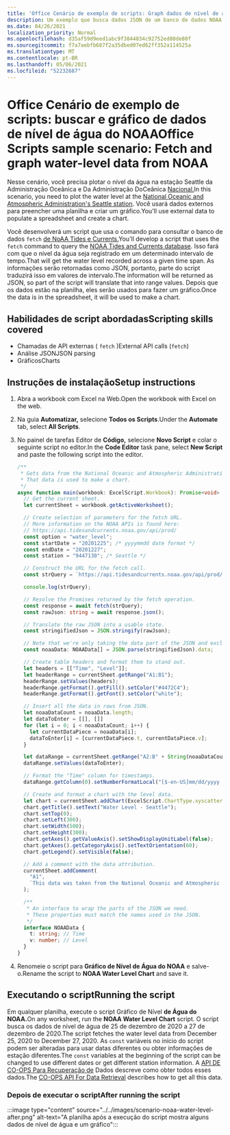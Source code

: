 ```yaml
---
title: 'Office Cenário de exemplo de scripts: Graph dados de nível de água do NOAA'
description: Um exemplo que busca dados JSON de um banco de dados NOAA e os usa para criar um gráfico.
ms.date: 04/26/2021
localization_priority: Normal
ms.openlocfilehash: d35af59d9eed1abc9f3844834c92752ed80de80f
ms.sourcegitcommit: f7a7aebfb687f2a35dbed07ed62ff352a114525a
ms.translationtype: MT
ms.contentlocale: pt-BR
ms.lasthandoff: 05/06/2021
ms.locfileid: "52232687"
---
```

# <a name="office-scripts-sample-scenario-fetch-and-graph-water-level-data-from-noaa"></a><span data-ttu-id="c70b5-103">Office Cenário de exemplo de scripts: buscar e gráfico de dados de nível de água do NOAA</span><span class="sxs-lookup"><span data-stu-id="c70b5-103">Office Scripts sample scenario: Fetch and graph water-level data from NOAA</span></span>

<span data-ttu-id="c70b5-104">Nesse cenário, você precisa plotar o nível da água na estação Seattle da Administração Oceânica e Da Administração DoCeânica [Nacional.](https://tidesandcurrents.noaa.gov/stationhome.html?id=9447130)</span><span class="sxs-lookup"><span data-stu-id="c70b5-104">In this scenario, you need to plot the water level at the [National Oceanic and Atmospheric Administration's Seattle station](https://tidesandcurrents.noaa.gov/stationhome.html?id=9447130).</span></span> <span data-ttu-id="c70b5-105">Você usará dados externos para preencher uma planilha e criar um gráfico.</span><span class="sxs-lookup"><span data-stu-id="c70b5-105">You'll use external data to populate a spreadsheet and create a chart.</span></span>

<span data-ttu-id="c70b5-106">Você desenvolverá um script que usa o comando para consultar o banco de dados `fetch` [de NoAA Tides e Currents.](https://tidesandcurrents.noaa.gov/)</span><span class="sxs-lookup"><span data-stu-id="c70b5-106">You'll develop a script that uses the `fetch` command to query the [NOAA Tides and Currents database](https://tidesandcurrents.noaa.gov/).</span></span> <span data-ttu-id="c70b5-107">Isso fará com que o nível da água seja registrado em um determinado intervalo de tempo.</span><span class="sxs-lookup"><span data-stu-id="c70b5-107">That will get the water level recorded across a given time span.</span></span> <span data-ttu-id="c70b5-108">As informações serão retornadas como JSON, portanto, parte do script traduzirá isso em valores de intervalo.</span><span class="sxs-lookup"><span data-stu-id="c70b5-108">The information will be returned as JSON, so part of the script will translate that into range values.</span></span> <span data-ttu-id="c70b5-109">Depois que os dados estão na planilha, eles serão usados para fazer um gráfico.</span><span class="sxs-lookup"><span data-stu-id="c70b5-109">Once the data is in the spreadsheet, it will be used to make a chart.</span></span>

## <a name="scripting-skills-covered"></a><span data-ttu-id="c70b5-110">Habilidades de script abordadas</span><span class="sxs-lookup"><span data-stu-id="c70b5-110">Scripting skills covered</span></span>

- <span data-ttu-id="c70b5-111">Chamadas de API externas ( `fetch` )</span><span class="sxs-lookup"><span data-stu-id="c70b5-111">External API calls (`fetch`)</span></span>
- <span data-ttu-id="c70b5-112">Análise JSON</span><span class="sxs-lookup"><span data-stu-id="c70b5-112">JSON parsing</span></span>
- <span data-ttu-id="c70b5-113">Gráficos</span><span class="sxs-lookup"><span data-stu-id="c70b5-113">Charts</span></span>

## <a name="setup-instructions"></a><span data-ttu-id="c70b5-114">Instruções de instalação</span><span class="sxs-lookup"><span data-stu-id="c70b5-114">Setup instructions</span></span>

1. <span data-ttu-id="c70b5-115">Abra a workbook com Excel na Web.</span><span class="sxs-lookup"><span data-stu-id="c70b5-115">Open the workbook with Excel on the web.</span></span>

1. <span data-ttu-id="c70b5-116">Na guia **Automatizar,** selecione **Todos os Scripts**.</span><span class="sxs-lookup"><span data-stu-id="c70b5-116">Under the **Automate** tab, select **All Scripts**.</span></span>

1. <span data-ttu-id="c70b5-117">No painel de tarefas Editor de **Código,** selecione **Novo Script** e colar o seguinte script no editor.</span><span class="sxs-lookup"><span data-stu-id="c70b5-117">In the **Code Editor** task pane, select **New Script** and paste the following script into the editor.</span></span>

    ```TypeScript
    /**
     * Gets data from the National Oceanic and Atmospheric Administration's Tides and Currents database. 
     * That data is used to make a chart.
     */
    async function main(workbook: ExcelScript.Workbook): Promise<void> {
      // Get the current sheet.
      let currentSheet = workbook.getActiveWorksheet();
    
      // Create selection of parameters for the fetch URL.
      // More information on the NOAA APIs is found here: 
      // https://api.tidesandcurrents.noaa.gov/api/prod/
      const option = "water_level";
      const startDate = "20201225"; /* yyyymmdd date format */
      const endDate = "20201227";
      const station = "9447130"; /* Seattle */
    
      // Construct the URL for the fetch call.
      const strQuery = `https://api.tidesandcurrents.noaa.gov/api/prod/datagetter?product=${option}&begin_date=${startDate}&end_date=${endDate}&datum=MLLW&station=${station}&units=english&time_zone=gmt&application=NOS.COOPS.TAC.WL&format=json`;
    
      console.log(strQuery);
    
      // Resolve the Promises returned by the fetch operation.
      const response = await fetch(strQuery);
      const rawJson: string = await response.json();
    
      // Translate the raw JSON into a usable state.
      const stringifiedJson = JSON.stringify(rawJson);
    
      // Note that we're only taking the data part of the JSON and excluding the metadata.
      const noaaData: NOAAData[] = JSON.parse(stringifiedJson).data;
    
      // Create table headers and format them to stand out.
      let headers = [["Time", "Level"]];
      let headerRange = currentSheet.getRange("A1:B1");
      headerRange.setValues(headers);
      headerRange.getFormat().getFill().setColor("#4472C4");
      headerRange.getFormat().getFont().setColor("white");
    
      // Insert all the data in rows from JSON.
      let noaaDataCount = noaaData.length;
      let dataToEnter = [[], []]
      for (let i = 0; i < noaaDataCount; i++) {
        let currentDataPiece = noaaData[i];
        dataToEnter[i] = [currentDataPiece.t, currentDataPiece.v];
      }
    
      let dataRange = currentSheet.getRange("A2:B" + String(noaaDataCount + 1)); /* +1 to account for the title row */
      dataRange.setValues(dataToEnter);
    
      // Format the "Time" column for timestamps.
      dataRange.getColumn(0).setNumberFormatLocal("[$-en-US]mm/dd/yyyy hh:mm AM/PM;@");
    
      // Create and format a chart with the level data.
      let chart = currentSheet.addChart(ExcelScript.ChartType.xyscatterSmooth, dataRange);
      chart.getTitle().setText("Water Level - Seattle");
      chart.setTop(0);
      chart.setLeft(300);
      chart.setWidth(500);
      chart.setHeight(300);
      chart.getAxes().getValueAxis().setShowDisplayUnitLabel(false);
      chart.getAxes().getCategoryAxis().setTextOrientation(60);
      chart.getLegend().setVisible(false);
    
      // Add a comment with the data attribution.
      currentSheet.addComment(
        "A1",
        `This data was taken from the National Oceanic and Atmospheric Administration's Tides and Currents database on ${new Date(Date.now())}.`
      );
    
      /**
       * An interface to wrap the parts of the JSON we need.
       * These properties must match the names used in the JSON.
       */ 
      interface NOAAData {
        t: string; // Time
        v: number; // Level
      }
    }
    ```

1. <span data-ttu-id="c70b5-118">Renomeie o script para **Gráfico de Nível de Água do NOAA** e salve-o.</span><span class="sxs-lookup"><span data-stu-id="c70b5-118">Rename the script to **NOAA Water Level Chart** and save it.</span></span>

## <a name="running-the-script"></a><span data-ttu-id="c70b5-119">Executando o script</span><span class="sxs-lookup"><span data-stu-id="c70b5-119">Running the script</span></span>

<span data-ttu-id="c70b5-120">Em qualquer planilha, execute o script Gráfico de Nível **de Água do NOAA.**</span><span class="sxs-lookup"><span data-stu-id="c70b5-120">On any worksheet, run the **NOAA Water Level Chart** script.</span></span> <span data-ttu-id="c70b5-121">O script busca os dados de nível de água de 25 de dezembro de 2020 a 27 de dezembro de 2020.</span><span class="sxs-lookup"><span data-stu-id="c70b5-121">The script fetches the water level data from December 25, 2020 to December 27, 2020.</span></span> <span data-ttu-id="c70b5-122">As `const` variáveis no início do script podem ser alteradas para usar datas diferentes ou obter informações de estação diferentes.</span><span class="sxs-lookup"><span data-stu-id="c70b5-122">The `const` variables at the beginning of the script can be changed to use different dates or get different station information.</span></span> <span data-ttu-id="c70b5-123">A [API DE CO-OPS Para Recuperação de](https://api.tidesandcurrents.noaa.gov/api/prod/) Dados descreve como obter todos esses dados.</span><span class="sxs-lookup"><span data-stu-id="c70b5-123">The [CO-OPS API For Data Retrieval](https://api.tidesandcurrents.noaa.gov/api/prod/) describes how to get all this data.</span></span>

### <a name="after-running-the-script"></a><span data-ttu-id="c70b5-124">Depois de executar o script</span><span class="sxs-lookup"><span data-stu-id="c70b5-124">After running the script</span></span>

:::image type="content" source="../../images/scenario-noaa-water-level-after.png" alt-text="A planilha após a execução do script mostra alguns dados de nível de água e um gráfico":::
